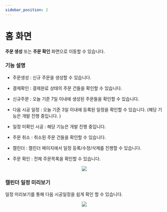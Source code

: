 ```yaml
---
sidebar_position: 2
---
```


# 홈 화면

**주문 생성** 또는 **주문 확인** 화면으로 이동할 수 있습니다.

### 기능 설명 
- 주문생성 : 신규 주문을 생성할 수 있습니다.
- 결제확인 : 결제완료 상태의 주문 건들을 확인할 수 있습니다.
- 신규주문 : 오늘 기준 7일 이내에 생성된 주문들을 확인할 수 있습니다.
- 다음 시공 일정 : 오늘 기준 3일 이내에 등록된 일정을 확인할 수 있습니다. (해당 기능은 개발 진행 중입니다. )

- 일정 미확인 시공 : 해당 기능은 개발 진행 중입니다. 
- 주문 취소 : 취소된 주문 건들을 확인할 수 있습니다.
- 캘린더 : 캘린더 페이지에서 일정 등록/수정/삭제를 진행할 수 있습니다.
- 주문 확인 : 전체 주문목록을 확인할 수 있습니다.

<p align='center'>
    <img
    src={require('./img/home.png').default}
    className='docsImage'
    />
</p>

### 캘린더 일정 미리보기
일정 미리보기를 통해 다음 시공일정을 쉽게 확인 할 수 있습니다.

<p align='center'>
    <img
    src={require('./img/homeview_calendar.png').default}
    className='docsImage'
    />
</p>
